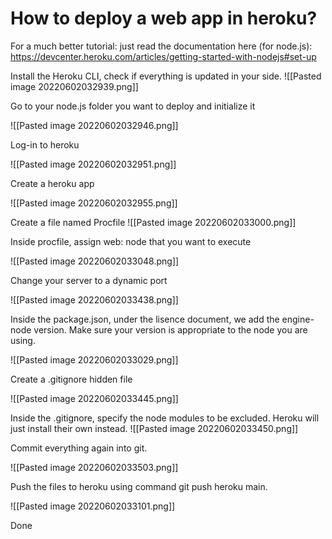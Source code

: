# How to deploy a web app in heroku?

For a much better tutorial: just read the documentation here (for node.js): https://devcenter.heroku.com/articles/getting-started-with-nodejs#set-up

 Install the Heroku CLI, check if everything is updated in your side. 
![[Pasted image 20220602032939.png]]


Go to your node.js folder you want to deploy and initialize it

![[Pasted image 20220602032946.png]]

Log-in to heroku

![[Pasted image 20220602032951.png]]

Create a heroku app

![[Pasted image 20220602032955.png]]

Create a file named Procfile
![[Pasted image 20220602033000.png]]

Inside procfile, assign web: node <filename> that you want to execute

![[Pasted image 20220602033048.png]]

Change your server to a dynamic port

![[Pasted image 20220602033438.png]]

Inside the package.json, under the lisence document, we add the engine-node version. Make sure your version is appropriate to the node you are using. 

![[Pasted image 20220602033029.png]]

Create a .gitignore hidden file

![[Pasted image 20220602033445.png]]

Inside the .gitignore, specify the node modules to be excluded. Heroku will just install their own instead. 
![[Pasted image 20220602033450.png]]


Commit everything again into git.

![[Pasted image 20220602033503.png]]

Push the files to heroku using command git push heroku main. 

![[Pasted image 20220602033101.png]]

Done


